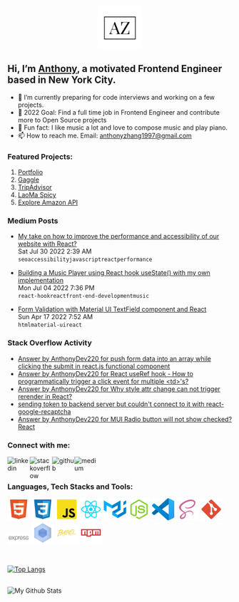 <p align="center">
 <img width="100px" src="assets/az_logo.png" align="center" alt="Anthony Zhang" />
</p>

## Hi, I’m [Anthony](https://anthonyzhang.netlify.app/), a motivated Frontend Engineer based in New York City.
- 🌱 I’m currently preparing for code interviews and working on a few projects.
- 🌱 2022 Goal: Find a full time job in Frontend Engineer and contribute more to Open Source projects
- 🌱 Fun fact: I like music a lot and love to compose music and play piano.
- 📫 How to reach me. Email: anthonyzhang1997@gmail.com

### Featured Projects:
1. [Portfolio](https://github.com/AnthonyZhang220/portfolio-website)
2. [Gaggle](https://github.com/AnthonyZhang220/google-search-clone)
3. [TripAdvisor](https://github.com/AnthonyZhang220/travel-advisor)
4. [LaoMa Spicy](https://github.com/AnthonyZhang220/qrcode-ordering)
5. [Explore Amazon API](https://github.com/AnthonyZhang220/Find_GPU_API)


### Medium Posts
<!-- MEDIUM-ARTICLE-LIST:START --><ul><li><tr><a href="https://medium.com/@anthonyzhang220/my-take-on-how-to-improve-the-performance-and-accessibility-of-our-website-with-react-5f3472580aec?source=rss-f49b45dcf7c7------2">My take on how to improve the performance and accessibility of our website with React?</a><br/>Sat Jul 30 2022 2:39 AM<br/><code>seo</code><code>accessibility</code><code>javascript</code><code>react</code><code>performance</code></td></tr></table>
</li></ul><ul><li><tr><a href="https://medium.com/@anthonyzhang220/building-a-music-player-with-react-hook-usestate-with-my-own-implementation-bbedc8d73d12?source=rss-f49b45dcf7c7------2">Building a Music Player using React hook useState&lpar;&rpar; with my own implementation</a><br/>Mon Jul 04 2022 7:36 PM<br/><code>react-hook</code><code>react</code><code>front-end-development</code><code>music</code></td></tr></table>
</li></ul><ul><li><tr><a href="https://medium.com/@anthonyzhang220/form-validation-with-material-ui-textfield-component-and-react-29f0f0b26849?source=rss-f49b45dcf7c7------2">Form Validation with Material UI TextField component and React</a><br/>Sun Apr 17 2022 7:52 AM<br/><code>html</code><code>material-ui</code><code>react</code></td></tr></table>
</li></ul><!-- MEDIUM-ARTICLE-LIST:END -->

### Stack Overflow Activity
<!-- STACKOVERFLOW:START -->
- [Answer by AnthonyDev220 for push form data into an array while clicking the submit in react.js functional component](https://stackoverflow.com/questions/73213140/push-form-data-into-an-array-while-clicking-the-submit-in-react-js-functional-co/73213688#73213688)
- [Answer by AnthonyDev220 for React useRef hook - How to programmatically trigger a click event for multiple &lt;td&gt;&#39;s?](https://stackoverflow.com/questions/73160008/react-useref-hook-how-to-programmatically-trigger-a-click-event-for-multiple/73161370#73161370)
- [Answer by AnthonyDev220 for Why style attr change can not trigger rerender in React?](https://stackoverflow.com/questions/73161143/why-style-attr-change-can-not-trigger-rerender-in-react/73161217#73161217)
- [sending token to backend server but couldn&#39;t connect to it with react-google-recaptcha](https://stackoverflow.com/questions/73146795/sending-token-to-backend-server-but-couldnt-connect-to-it-with-react-google-rec)
- [Answer by AnthonyDev220 for MUI Radio button will not show checked? React](https://stackoverflow.com/questions/72993661/mui-radio-button-will-not-show-checked-react/73007364#73007364)
<!-- STACKOVERFLOW:END -->

### Connect with me:
[<img align="left" alt="linkedin" src="https://raw.githubusercontent.com/FortAwesome/Font-Awesome/6.x/svgs/brands/linkedin.svg" width="50" height="50"/>][linkedin]

[<img align="left" alt="stackoverflow" src="https://raw.githubusercontent.com/FortAwesome/Font-Awesome/6.x/svgs/brands/stack-overflow.svg" width="50" height="50"/>][stackoverflow]

[<img align="left" alt="github" src="https://raw.githubusercontent.com/FortAwesome/Font-Awesome/6.x/svgs/brands/github.svg" width="50" height="50"/>][github]

[<img align="left" alt="medium" src="https://raw.githubusercontent.com/FortAwesome/Font-Awesome/6.x/svgs/brands/medium.svg" width="50" height="50"/>][medium]

<br />
<br />

### Languages, Tech Stacks and Tools:

<p>
<img alt="html" src="assets/html.svg" width="50px"/>
<img alt="css" src="assets/css.svg" width="50px"/>
<img alt="js_official" src="assets/js_official.svg" width="50px"/>
<img alt="reactjs" src="assets/reactjs.svg" width="50px"/>
<img alt="mui" src="assets/mui.svg" width="50px"/>
<img alt="node" src="assets/node.svg" width="50px"/>
<img alt="vscode" src="assets/vscode.svg" width="50px"/>
<img alt="scss" src="assets/scss.svg" width="50px"/>
<img alt="git" src="assets/git.svg" width="50px"/>
<img alt="expressjs" src="assets/expressjs.svg" width="50px"/>
<img alt="webpack" src="assets/webpack.svg" width="50px"/>
<img alt="babel" src="assets/babel.svg" width="50px"/>
<img alt="npm" src="assets/npm.svg" width="50px"/>  
</p>

<br />

[![Top Langs](https://github-readme-stats.vercel.app/api/top-langs/?username=AnthonyZhang220&layout=compact)](https://github.com/anuraghazra/github-readme-stats)

<br />

<img align="left" alt="My Github Stats" src="https://github-readme-stats.vercel.app/api?username=AnthonyZhang220&show_icons=true&hide_border=true&count_private=true" />

<br />
<br />

[linkedin]: https://www.linkedin.com/in/anthony-xiangyu-zhang/
[stackoverflow]: https://stackoverflow.com/users/6162027/anthonydev220
[portfolio]: https://anthonyzhang.netlify.app/
[medium]: https://medium.com/@anthonyzhang220
[github]: https://github.com/AnthonyZhang220

<!---
AnthonyZhang220/AnthonyZhang220 is a ✨ special ✨ repository because its `README.md` (this file) appears on your GitHub profile.
You can click the Preview link to take a look at your changes.
--->
